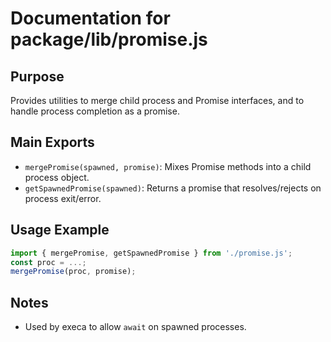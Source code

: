 # Documentation for package/lib/promise.js

## Purpose
Provides utilities to merge child process and Promise interfaces, and to handle process completion as a promise.

## Main Exports
- `mergePromise(spawned, promise)`: Mixes Promise methods into a child process object.
- `getSpawnedPromise(spawned)`: Returns a promise that resolves/rejects on process exit/error.

## Usage Example
```js
import { mergePromise, getSpawnedPromise } from './promise.js';
const proc = ...;
mergePromise(proc, promise);
```

## Notes
- Used by execa to allow `await` on spawned processes. 